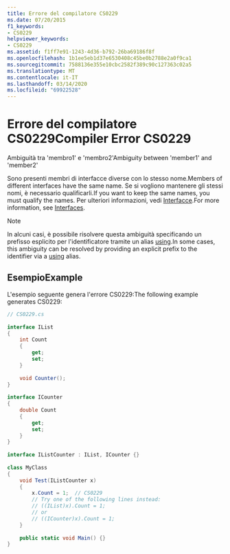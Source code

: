 ```yaml
---
title: Errore del compilatore CS0229
ms.date: 07/20/2015
f1_keywords:
- CS0229
helpviewer_keywords:
- CS0229
ms.assetid: f1ff7e91-1243-4d36-b792-26ba69186f8f
ms.openlocfilehash: 1b1ee5eb1d37e6530408c45be0b2788e2a0f9ca1
ms.sourcegitcommit: 7588136e355e10cbc2582f389c90c127363c02a5
ms.translationtype: MT
ms.contentlocale: it-IT
ms.lasthandoff: 03/14/2020
ms.locfileid: "69922528"
---
```

# <a name="compiler-error-cs0229"></a><span data-ttu-id="28315-102">Errore del compilatore CS0229</span><span class="sxs-lookup"><span data-stu-id="28315-102">Compiler Error CS0229</span></span>
<span data-ttu-id="28315-103">Ambiguità tra 'membro1' e 'membro2'</span><span class="sxs-lookup"><span data-stu-id="28315-103">Ambiguity between 'member1' and 'member2'</span></span>  
  
 <span data-ttu-id="28315-104">Sono presenti membri di interfacce diverse con lo stesso nome.</span><span class="sxs-lookup"><span data-stu-id="28315-104">Members of different interfaces have the same name.</span></span> <span data-ttu-id="28315-105">Se si vogliono mantenere gli stessi nomi, è necessario qualificarli.</span><span class="sxs-lookup"><span data-stu-id="28315-105">If you want to keep the same names, you must qualify the names.</span></span> <span data-ttu-id="28315-106">Per ulteriori informazioni, vedi [Interfacce](../../programming-guide/interfaces/index.md).</span><span class="sxs-lookup"><span data-stu-id="28315-106">For more information, see [Interfaces](../../programming-guide/interfaces/index.md).</span></span>  
  
> [!NOTE]
> <span data-ttu-id="28315-107">In alcuni casi, è possibile risolvere questa ambiguità specificando un prefisso esplicito per l'identificatore tramite un alias [using](../keywords/using-directive.md).</span><span class="sxs-lookup"><span data-stu-id="28315-107">In some cases, this ambiguity can be resolved by providing an explicit prefix to the identifier via a [using](../keywords/using-directive.md) alias.</span></span>  
  
## <a name="example"></a><span data-ttu-id="28315-108">Esempio</span><span class="sxs-lookup"><span data-stu-id="28315-108">Example</span></span>  
 <span data-ttu-id="28315-109">L'esempio seguente genera l'errore CS0229:</span><span class="sxs-lookup"><span data-stu-id="28315-109">The following example generates CS0229:</span></span>  
  
```csharp  
// CS0229.cs  
  
interface IList  
{  
    int Count  
    {  
        get;  
        set;  
    }  
  
    void Counter();  
}  
  
interface ICounter  
{  
    double Count  
    {  
        get;  
        set;  
    }  
}  
  
interface IListCounter : IList, ICounter {}  
  
class MyClass  
{  
    void Test(IListCounter x)  
    {  
        x.Count = 1;  // CS0229  
        // Try one of the following lines instead:  
        // ((IList)x).Count = 1;  
        // or  
        // ((ICounter)x).Count = 1;  
    }  
  
    public static void Main() {}  
}  
```
